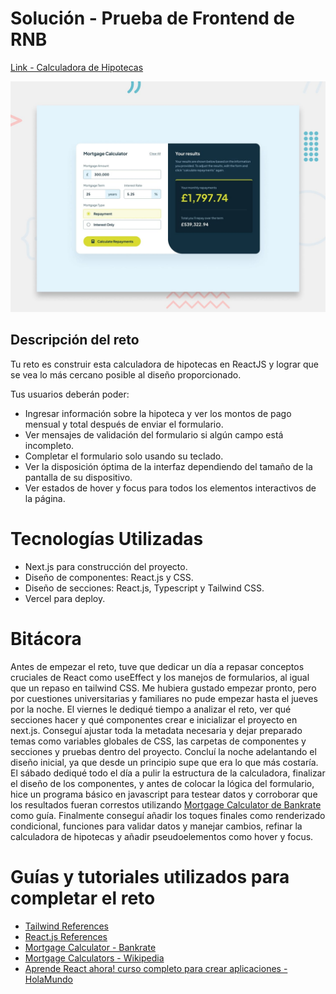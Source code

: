 # Solución - Prueba de Frontend de RNB

[Link - Calculadora de Hipotecas](https://frontend-test-solution.vercel.app/)

![Vista previa del diseño del desafío de la calculadora de amortización de hipotecas](./preview.jpg)

## Descripción del reto

Tu reto es construir esta calculadora de hipotecas en ReactJS y lograr que se vea lo más cercano posible al diseño proporcionado.

Tus usuarios deberán poder:

- Ingresar información sobre la hipoteca y ver los montos de pago mensual y total después de enviar el formulario.
- Ver mensajes de validación del formulario si algún campo está incompleto.
- Completar el formulario solo usando su teclado.
- Ver la disposición óptima de la interfaz dependiendo del tamaño de la pantalla de su dispositivo.
- Ver estados de hover y focus para todos los elementos interactivos de la página.

# Tecnologías Utilizadas

- Next.js para construcción del proyecto.
- Diseño de componentes: React.js y CSS.
- Diseño de secciones: React.js, Typescript y Tailwind CSS.
- Vercel para deploy.

# Bitácora

Antes de empezar el reto, tuve que dedicar un día a repasar conceptos cruciales de React como useEffect y los manejos de formularios, al igual que un repaso en tailwind CSS.
Me hubiera gustado empezar pronto, pero por cuestiones universitarias y familiares no pude empezar hasta el jueves por la noche.
El viernes le dediqué tiempo a analizar el reto, ver qué secciones hacer y qué componentes crear e inicializar el proyecto en next.js. Conseguí ajustar toda la metadata necesaria y dejar preparado temas como variables globales de CSS, las carpetas de componentes y secciones y pruebas dentro del proyecto. Concluí la noche adelantando el diseño inicial, ya que desde un principio supe que era lo que más costaría.
El sábado dediqué todo el día a pulir la estructura de la calculadora, finalizar el diseño de los componentes, y antes de colocar la lógica del formulario, hice un programa básico en javascript para testear datos y corroborar que los resultados fueran correstos utilizando [Mortgage Calculator de Bankrate](https://www.bankrate.com/mortgages/mortgage-calculator/) como guía. Finalmente conseguí añadir los toques finales como renderizado condicional, funciones para validar datos y manejar cambios, refinar la calculadora de hipotecas y añadir pseudoelementos como hover y focus.

# Guías y tutoriales utilizados para completar el reto

- [Tailwind References](https://tailwindcss.com/resources)
- [React.js References](https://react.dev/reference/react)
- [Mortgage Calculator - Bankrate](https://www.bankrate.com/mortgages/mortgage-calculator/)
- [Mortgage Calculators - Wikipedia](https://en.wikipedia.org/wiki/Mortgage_calculator)
- [Aprende React ahora! curso completo para crear aplicaciones - HolaMundo](https://youtu.be/yIr_1CasXkM?si=P680VUHPHqSiqD3f)